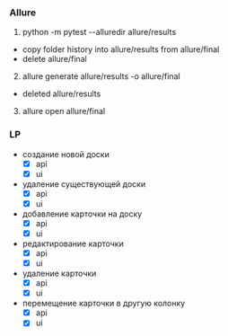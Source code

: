 ### Allure
1. python -m pytest --alluredir allure/results
- copy folder history into allure/results from allure/final
- delete allure/final
2. allure generate allure/results -o allure/final
- deleted allure/results
3. allure open allure/final

### LP
- создание новой доски
  - [x] api
  - [x] ui
- удаление существующей доски
  - [x] api
  - [x] ui
- добавление карточки на доску
  - [x] api
  - [x] ui
- редактирование карточки
  - [x] api
  - [x] ui
- удаление карточки
  - [x] api
  - [x] ui
- перемещение карточки в другую колонку
  - [x] api
  - [x] ui
